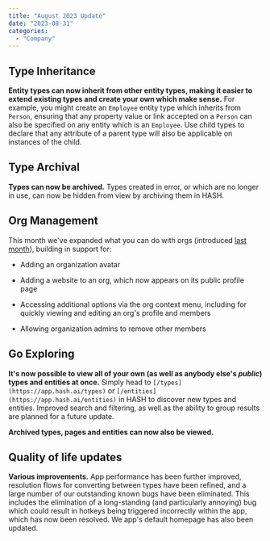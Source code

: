 ```yaml
---
title: "August 2023 Update"
date: "2023-08-31"
categories: 
  - "Company"
---
```


## Type Inheritance

**Entity types can now inherit from other entity types, making it easier to extend existing types and create your own which make sense.** For example, you might create an `Employee` entity type which inherits from `Person`, ensuring that any property value or link accepted on a `Person` can also be specified on any entity which is an `Employee`. Use child types to declare that any attribute of a parent type will also be applicable on instances of the child.

## Type Archival

**Types can now be archived.** Types created in error, or which are no longer in use, can now be hidden from view by archiving them in HASH.

## Org Management

This month we've expanded what you can do with orgs (introduced [last month](https://hash.ai/blog/july-2023-update)), building in support for:

- Adding an organization avatar

- Adding a website to an org, which now appears on its public profile page

- Accessing additional options via the org context menu, including for quickly viewing and editing an org's profile and members

- Allowing organization admins to remove other members

## Go Exploring

**It's now possible to view all of your own (as well as anybody else's _public_) types and entities at once.** Simply head to `[/types](https://app.hash.ai/types)` or `[/entities](https://app.hash.ai/entities)` in HASH to discover new types and entities. Improved search and filtering, as well as the ability to group results are planned for a future update.

**Archived types, pages and entities can now also be viewed.**

## Quality of life updates

**Various improvements.** App performance has been further improved, resolution flows for converting between types have been refined, and a large number of our outstanding known bugs have been eliminated. This includes the elimination of a long-standing (and particularly annoying) bug which could result in hotkeys being triggered incorrectly within the app, which has now been resolved. We app's default homepage has also been updated.
